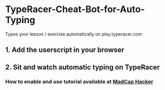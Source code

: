 # TypeRacer-Cheat-Bot-for-Auto-Typing
Types your lesson / exercise automatically on play.typeracer.com
## 1. Add the userscript in your browser
## 2. Sit and watch automatic typing on TypeRacer
### How to enable and use tutorial available at [MadCap Hacker](www.madcaphacker.com)
